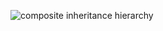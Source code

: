 ![composite inheritance hierarchy](https://raw.githubusercontent.com/CloudCoreo/audit-aws-cloudwatch/master/images/hierarchy.png "composite inheritance hierarchy")
